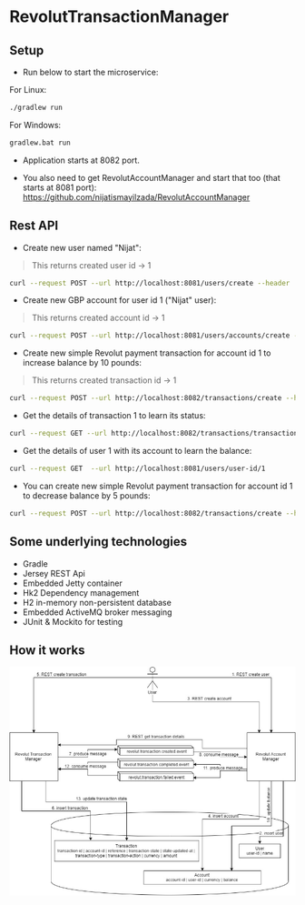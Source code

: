# RevolutTransactionManager

## Setup

* Run below to start the microservice:

For Linux:
```bash
./gradlew run
```
For Windows:
```bash
gradlew.bat run
```

* Application starts at 8082 port.

* You also need to get RevolutAccountManager and start that too (that starts at 8081 port): https://github.com/nijatismayilzada/RevolutAccountManager


## Rest API

* Create new user named "Nijat":
> This returns created user id -> 1
```bash
curl --request POST --url http://localhost:8081/users/create --header 'Content-Type: application/json' --data '{"name":"Nijat"}'
```

* Create new GBP account for user id 1 ("Nijat" user):
> This returns created account id -> 1
```bash
curl --request POST --url http://localhost:8081/users/accounts/create --header 'Content-Type: application/json' --data '{"userId" : 1,"currency" : "GBP"}'
```

* Create new simple Revolut payment transaction for account id 1 to increase balance by 10 pounds:
> This returns created transaction id -> 1
```bash
curl --request POST --url http://localhost:8082/transactions/create --header 'Content-Type: application/json' --data '{"accountId":1,"reference" : "SomeBankPayment","transactionType":"REVOLUT_SIMPLE","transactionAction":"INCREASE","amount":10.00,"currency":"GBP"}'
```

* Get the details of transaction 1 to learn its status:

```bash
curl --request GET --url http://localhost:8082/transactions/transaction-id/1
```

* Get the details of user 1 with its account to learn the balance:

```bash
curl --request GET  --url http://localhost:8081/users/user-id/1 
```


* You can create new simple Revolut payment transaction for account id 1 to decrease balance by 5 pounds:
```bash
curl --request POST --url http://localhost:8082/transactions/create --header 'Content-Type: application/json' --data '{"accountId":1,"reference" : "SomeBankPayment","transactionType":"REVOLUT_SIMPLE","transactionAction":"DECREASE","amount":5.00,"currency":"GBP"}'
```

## Some underlying technologies

* Gradle
* Jersey REST Api
* Embedded Jetty container
* Hk2 Dependency management
* H2 in-memory non-persistent database
* Embedded ActiveMQ broker messaging
* JUnit & Mockito for testing

## How it works

![Image of architecture](https://raw.githubusercontent.com/nijatismayilzada/RevolutTransactionManager/master/revolut.jpg?token=ABVDDEQ3NQLF2V7BDVLE4SC54Q6V6)